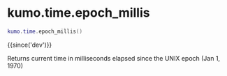 # kumo.time.epoch_millis

```lua
kumo.time.epoch_millis()
```

{{since('dev')}}

Returns current time in milliseconds elapsed since the UNIX epoch (Jan 1, 1970)
